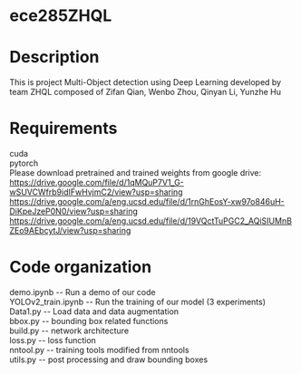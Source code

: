 # ece285ZHQL

Description
===========
This is project Multi-Object detection using Deep Learning developed by team ZHQL composed of Zifan Qian, Wenbo Zhou, Qinyan Li, Yunzhe Hu

Requirements
============
cuda  
pytorch  
Please download pretrained and trained weights from google drive:  
https://drive.google.com/file/d/1qMQuP7V1_G-wSUVCWfrb9idIFwHvjmC2/view?usp=sharing  
https://drive.google.com/a/eng.ucsd.edu/file/d/1rnGhEosY-xw97o846uH-DiKpeJzeP0N0/view?usp=sharing  
https://drive.google.com/a/eng.ucsd.edu/file/d/19VQctTuPGC2_AQiSIUMnBZEo9AEbcytJ/view?usp=sharing

Code organization
=================
demo.ipynb        --  Run a demo of our code  
YOLOv2_train.ipynb -- Run the training of our model (3 experiments)  
Data1.py -- Load data and data augmentation  
bbox.py -- bounding box related functions  
build.py -- network architecture  
loss.py -- loss function  
nntool.py -- training tools modified from nntools  
utils.py -- post processing and draw bounding boxes  

